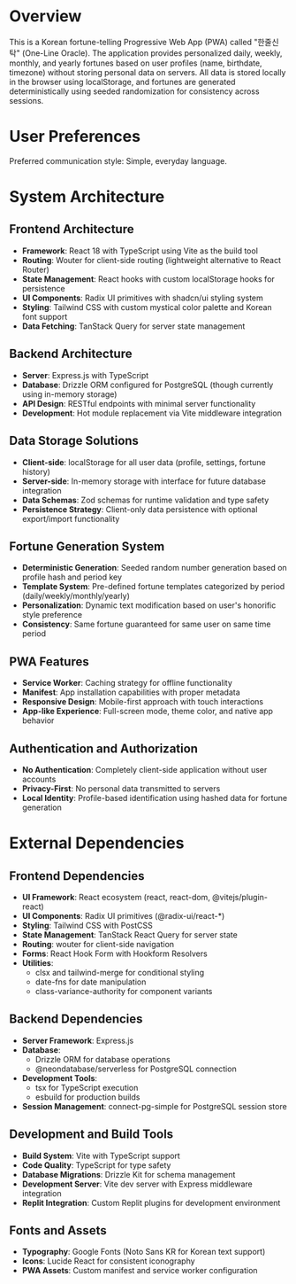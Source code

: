 # Overview

This is a Korean fortune-telling Progressive Web App (PWA) called "한줄신탁" (One-Line Oracle). The application provides personalized daily, weekly, monthly, and yearly fortunes based on user profiles (name, birthdate, timezone) without storing personal data on servers. All data is stored locally in the browser using localStorage, and fortunes are generated deterministically using seeded randomization for consistency across sessions.

# User Preferences

Preferred communication style: Simple, everyday language.

# System Architecture

## Frontend Architecture
- **Framework**: React 18 with TypeScript using Vite as the build tool
- **Routing**: Wouter for client-side routing (lightweight alternative to React Router)
- **State Management**: React hooks with custom localStorage hooks for persistence
- **UI Components**: Radix UI primitives with shadcn/ui styling system
- **Styling**: Tailwind CSS with custom mystical color palette and Korean font support
- **Data Fetching**: TanStack Query for server state management

## Backend Architecture
- **Server**: Express.js with TypeScript
- **Database**: Drizzle ORM configured for PostgreSQL (though currently using in-memory storage)
- **API Design**: RESTful endpoints with minimal server functionality
- **Development**: Hot module replacement via Vite middleware integration

## Data Storage Solutions
- **Client-side**: localStorage for all user data (profile, settings, fortune history)
- **Server-side**: In-memory storage with interface for future database integration
- **Data Schemas**: Zod schemas for runtime validation and type safety
- **Persistence Strategy**: Client-only data persistence with optional export/import functionality

## Fortune Generation System
- **Deterministic Generation**: Seeded random number generation based on profile hash and period key
- **Template System**: Pre-defined fortune templates categorized by period (daily/weekly/monthly/yearly)
- **Personalization**: Dynamic text modification based on user's honorific style preference
- **Consistency**: Same fortune guaranteed for same user on same time period

## PWA Features
- **Service Worker**: Caching strategy for offline functionality
- **Manifest**: App installation capabilities with proper metadata
- **Responsive Design**: Mobile-first approach with touch interactions
- **App-like Experience**: Full-screen mode, theme color, and native app behavior

## Authentication and Authorization
- **No Authentication**: Completely client-side application without user accounts
- **Privacy-First**: No personal data transmitted to servers
- **Local Identity**: Profile-based identification using hashed data for fortune generation

# External Dependencies

## Frontend Dependencies
- **UI Framework**: React ecosystem (react, react-dom, @vitejs/plugin-react)
- **UI Components**: Radix UI primitives (@radix-ui/react-*)
- **Styling**: Tailwind CSS with PostCSS
- **State Management**: TanStack React Query for server state
- **Routing**: wouter for client-side navigation
- **Forms**: React Hook Form with Hookform Resolvers
- **Utilities**: 
  - clsx and tailwind-merge for conditional styling
  - date-fns for date manipulation
  - class-variance-authority for component variants

## Backend Dependencies
- **Server Framework**: Express.js
- **Database**: 
  - Drizzle ORM for database operations
  - @neondatabase/serverless for PostgreSQL connection
- **Development Tools**: 
  - tsx for TypeScript execution
  - esbuild for production builds
- **Session Management**: connect-pg-simple for PostgreSQL session store

## Development and Build Tools
- **Build System**: Vite with TypeScript support
- **Code Quality**: TypeScript for type safety
- **Database Migrations**: Drizzle Kit for schema management
- **Development Server**: Vite dev server with Express middleware integration
- **Replit Integration**: Custom Replit plugins for development environment

## Fonts and Assets
- **Typography**: Google Fonts (Noto Sans KR for Korean text support)
- **Icons**: Lucide React for consistent iconography
- **PWA Assets**: Custom manifest and service worker configuration